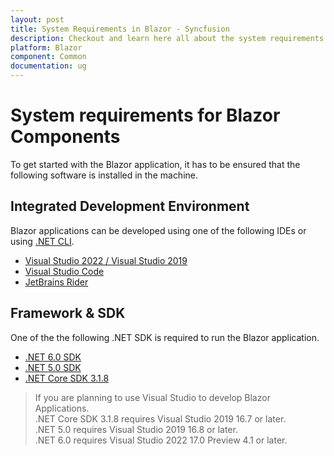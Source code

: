 ```yaml
---
layout: post
title: System Requirements in Blazor - Syncfusion
description: Checkout and learn here all about the system requirements needed to use Syncfusion Blazor Components.
platform: Blazor
component: Common
documentation: ug
---
```


# System requirements for Blazor Components

To get started with the Blazor application, it has to be ensured that the following software is installed in the machine.

## Integrated Development Environment

Blazor applications can be developed using one of the following IDEs or using [.NET CLI](https://docs.microsoft.com/en-us/dotnet/core/tools/).

* [Visual Studio 2022 / Visual Studio 2019](https://visualstudio.microsoft.com/vs/)
* [Visual Studio Code](https://code.visualstudio.com/download)
* [JetBrains Rider](https://www.jetbrains.com/rider/)

## Framework & SDK

One of the the following .NET SDK is required to run the Blazor application.

* [.NET 6.0 SDK](https://dotnet.microsoft.com/download/dotnet/6.0)
* [.NET 5.0 SDK](https://dotnet.microsoft.com/download/dotnet/5.0) 
* [.NET Core SDK 3.1.8](https://dotnet.microsoft.com/download/dotnet-core/3.1)

> If you are planning to use Visual Studio to develop Blazor Applications. <br /> 
.NET Core SDK 3.1.8 requires Visual Studio 2019 16.7 or later. <br /> 
.NET 5.0 requires Visual Studio 2019 16.8 or later. <br /> 
.NET 6.0 requires Visual Studio 2022 17.0 Preview 4.1 or later.
